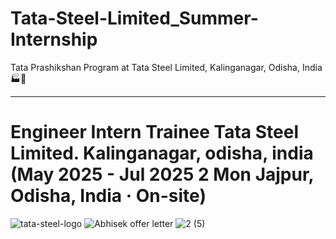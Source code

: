 # Tata-Steel-Limited_Summer-Internship
Tata Prashikshan Program at Tata Steel Limited, Kalinganagar, Odisha, India 🏭💼


---

# Engineer Intern Trainee Tata Steel Limited. Kalinganagar, odisha, india (May 2025 - Jul 2025 2 Mon Jajpur, Odisha, India · On-site)
![tata-steel-logo](https://github.com/user-attachments/assets/38334249-dd67-4679-a445-b5293bcbfb56)
![Abhisek offer letter](https://github.com/user-attachments/assets/c19fd536-97c2-4535-8c31-4132aa16ccc7)
![2 (5)](https://github.com/user-attachments/assets/d27b2a04-4224-4faf-89b7-38067460ccef)
